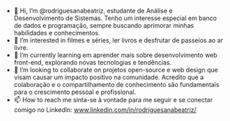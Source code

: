 - 👋 Hi, I’m @rodriguesanabeatriz, estudante de Análise e Desenvolvimento de Sistemas. Tenho um interesse especial em banco de dados e programação, sempre buscando aprimorar minhas habilidades e conhecimentos. 
- 👀 I’m interested in filmes e séries, ler livros e desfrutar de passeios ao ar livre.
- 🌱 I’m currently learning em aprender mais sobre desenvolvimento web front-end, explorando novas tecnologias e tendências.
- 💞️ I’m looking to collaborate on projetos open-source e web design que visam causar um impacto positivo na comunidade. Acredito que a colaboração e o compartilhamento de conhecimento são fundamentais para o crescimento pessoal e profissional.
- 📫 How to reach me sinta-se à vontade para me seguir e se conectar comigo no LinkedIn: www.linkedin.com/in/rodriguesanabeatriz/
<!---
rodriguesanabeatriz/rodriguesanabeatriz is a ✨ special ✨ repository because its `README.md` (this file) appears on your GitHub profile.
You can click the Preview link to take a look at your changes.
--->
